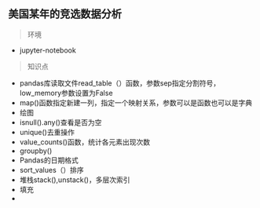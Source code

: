##  美国某年的竞选数据分析

> 环境
-  jupyter-notebook

> 知识点
- pandas库读取文件read_table（）函数，参数sep指定分割符号，low_memory参数设置为False
- map()函数指定新建一列，指定一个映射关系，参数可以是函数也可以是字典
- 绘图
- isnull().any()查看是否为空
- unique()去重操作
- value_counts()函数，统计各元素出现次数
- groupby()
- Pandas的日期格式
- sort_values（）排序
- 堆栈stack(),unstack()，多层次索引
- 填充
- 


